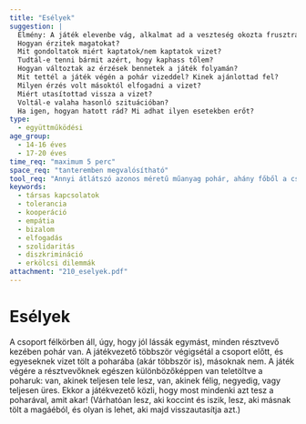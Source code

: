 ```yaml
---
title: "Esélyek"
suggestion: | 
  Élmény: A játék elevenbe vág, alkalmat ad a veszteség okozta frusztráció és a szerzés, ill. a másoktól kapott ajándék okozta öröm átélésére. 
  Hogyan érzitek magatokat?
  Mit gondoltatok miért kaptatok/nem kaptatok vizet?
  Tudtál-e tenni bármit azért, hogy kaphass tőlem?
  Hogyan változtak az érzések bennetek a játék folyamán?
  Mit tettél a játék végén a pohár vizeddel? Kinek ajánlottad fel?
  Milyen érzés volt másoktól elfogadni a vizet?
  Miért utasítottad vissza a vizet?
  Voltál-e valaha hasonló szituációban?
  Ha igen, hogyan hatott rád? Mi adhat ilyen esetekben erőt?
type:
  - együttműködési
age_group:
  - 14-16 éves
  - 17-20 éves
time_req: "maximum 5 perc"
space_req: "tanteremben megvalósítható"
tool_req: "Annyi átlátszó azonos méretű műanyag pohár, ahány főből a csoport áll, 2 l-es műanyagpalackban víz"
keywords: 
  - társas kapcsolatok
  - tolerancia
  - kooperáció
  - empátia
  - bizalom
  - elfogadás
  - szolidaritás
  - diszkrimináció
  - erkölcsi dilemmák
attachment: "210_eselyek.pdf"
---
```


# Esélyek

 A csoport félkörben áll, úgy, hogy jól lássák egymást, minden résztvevő kezében pohár van. A játékvezető többször végigsétál a csoport előtt, és egyeseknek vizet tölt a poharába (akár többször is), másoknak nem. A játék végére a résztvevőknek egészen különbözőképpen van teletöltve a poharuk: van, akinek teljesen tele lesz, van, akinek félig, negyedig, vagy teljesen üres. Ekkor a játékvezető közli, hogy most mindenki azt tesz a poharával, amit akar! (Várhatóan lesz, aki koccint és iszik, lesz, aki másnak tölt a magáéból, és olyan is lehet, aki majd visszautasítja azt.)  
  
